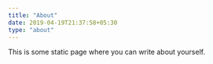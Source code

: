 ```yaml
---
title: "About"
date: 2019-04-19T21:37:58+05:30
type: "about"
---
```


This is some static page where you can write about yourself.
